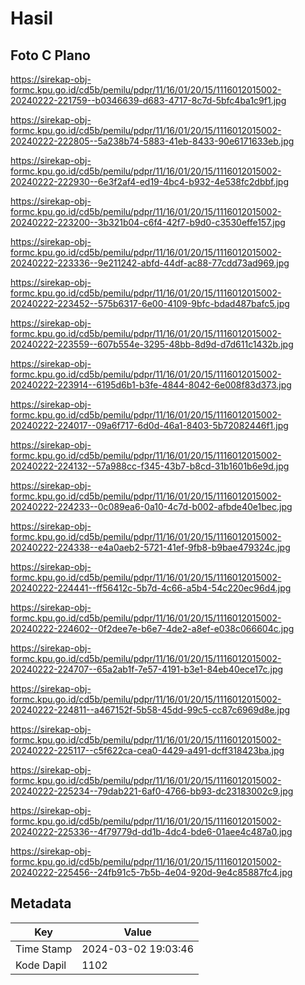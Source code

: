 # Hasil

## Foto C Plano

https://sirekap-obj-formc.kpu.go.id/cd5b/pemilu/pdpr/11/16/01/20/15/1116012015002-20240222-221759--b0346639-d683-4717-8c7d-5bfc4ba1c9f1.jpg

https://sirekap-obj-formc.kpu.go.id/cd5b/pemilu/pdpr/11/16/01/20/15/1116012015002-20240222-222805--5a238b74-5883-41eb-8433-90e6171633eb.jpg

https://sirekap-obj-formc.kpu.go.id/cd5b/pemilu/pdpr/11/16/01/20/15/1116012015002-20240222-222930--6e3f2af4-ed19-4bc4-b932-4e538fc2dbbf.jpg

https://sirekap-obj-formc.kpu.go.id/cd5b/pemilu/pdpr/11/16/01/20/15/1116012015002-20240222-223200--3b321b04-c6f4-42f7-b9d0-c3530effe157.jpg

https://sirekap-obj-formc.kpu.go.id/cd5b/pemilu/pdpr/11/16/01/20/15/1116012015002-20240222-223336--9e211242-abfd-44df-ac88-77cdd73ad969.jpg

https://sirekap-obj-formc.kpu.go.id/cd5b/pemilu/pdpr/11/16/01/20/15/1116012015002-20240222-223452--575b6317-6e00-4109-9bfc-bdad487bafc5.jpg

https://sirekap-obj-formc.kpu.go.id/cd5b/pemilu/pdpr/11/16/01/20/15/1116012015002-20240222-223559--607b554e-3295-48bb-8d9d-d7d611c1432b.jpg

https://sirekap-obj-formc.kpu.go.id/cd5b/pemilu/pdpr/11/16/01/20/15/1116012015002-20240222-223914--6195d6b1-b3fe-4844-8042-6e008f83d373.jpg

https://sirekap-obj-formc.kpu.go.id/cd5b/pemilu/pdpr/11/16/01/20/15/1116012015002-20240222-224017--09a6f717-6d0d-46a1-8403-5b72082446f1.jpg

https://sirekap-obj-formc.kpu.go.id/cd5b/pemilu/pdpr/11/16/01/20/15/1116012015002-20240222-224132--57a988cc-f345-43b7-b8cd-31b1601b6e9d.jpg

https://sirekap-obj-formc.kpu.go.id/cd5b/pemilu/pdpr/11/16/01/20/15/1116012015002-20240222-224233--0c089ea6-0a10-4c7d-b002-afbde40e1bec.jpg

https://sirekap-obj-formc.kpu.go.id/cd5b/pemilu/pdpr/11/16/01/20/15/1116012015002-20240222-224338--e4a0aeb2-5721-41ef-9fb8-b9bae479324c.jpg

https://sirekap-obj-formc.kpu.go.id/cd5b/pemilu/pdpr/11/16/01/20/15/1116012015002-20240222-224441--ff56412c-5b7d-4c66-a5b4-54c220ec96d4.jpg

https://sirekap-obj-formc.kpu.go.id/cd5b/pemilu/pdpr/11/16/01/20/15/1116012015002-20240222-224602--0f2dee7e-b6e7-4de2-a8ef-e038c066604c.jpg

https://sirekap-obj-formc.kpu.go.id/cd5b/pemilu/pdpr/11/16/01/20/15/1116012015002-20240222-224707--65a2ab1f-7e57-4191-b3e1-84eb40ece17c.jpg

https://sirekap-obj-formc.kpu.go.id/cd5b/pemilu/pdpr/11/16/01/20/15/1116012015002-20240222-224811--a467152f-5b58-45dd-99c5-cc87c6969d8e.jpg

https://sirekap-obj-formc.kpu.go.id/cd5b/pemilu/pdpr/11/16/01/20/15/1116012015002-20240222-225117--c5f622ca-cea0-4429-a491-dcff318423ba.jpg

https://sirekap-obj-formc.kpu.go.id/cd5b/pemilu/pdpr/11/16/01/20/15/1116012015002-20240222-225234--79dab221-6af0-4766-bb93-dc23183002c9.jpg

https://sirekap-obj-formc.kpu.go.id/cd5b/pemilu/pdpr/11/16/01/20/15/1116012015002-20240222-225336--4f79779d-dd1b-4dc4-bde6-01aee4c487a0.jpg

https://sirekap-obj-formc.kpu.go.id/cd5b/pemilu/pdpr/11/16/01/20/15/1116012015002-20240222-225456--24fb91c5-7b5b-4e04-920d-9e4c85887fc4.jpg


## Metadata

| Key        | Value               |
| ---------- | ------------------- |
| Time Stamp | 2024-03-02 19:03:46 |
| Kode Dapil | 1102                |



